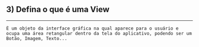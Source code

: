 ## 3)	Defina o que é uma View
---

    É um objeto da interface gráfica na qual aparece para o usuário e ocupa uma área retangular dentro da tela do aplicativo, podendo ser um Botão, Imagem, Texto...
